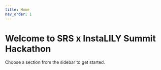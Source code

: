 ```yaml
---
title: Home
nav_order: 1
---
```


# Welcome to SRS x InstaLILY Summit Hackathon

Choose a section from the sidebar to get started.

